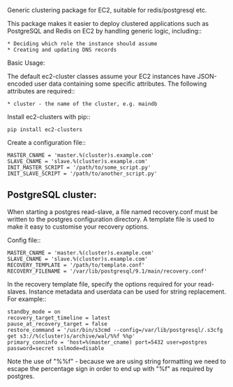 Generic clustering package for EC2, suitable for redis/postgresql etc.

This package makes it easier to deploy clustered applications such as PostgreSQL and Redis on EC2 by handling generic logic, including::
    
    * Deciding which role the instance should assume
    * Creating and updating DNS records

Basic Usage:
    
The default ec2-cluster classes assume your EC2 instances have JSON-encoded user data containing some specific attributes. The following attributes are required::
    
    * cluster - the name of the cluster, e.g. maindb

Install ec2-clusters with pip::
    
    pip install ec2-clusters

Create a configuration file::
    
    MASTER_CNAME = 'master.%(cluster)s.example.com'
    SLAVE_CNAME = 'slave.%(cluster)s.example.com'
    INIT_MASTER_SCRIPT = '/path/to/some_script.py'
    INIT_SLAVE_SCRIPT = '/path/to/another_script.py'



PostgreSQL cluster:
-------------------

When starting a postgres read-slave, a file named recovery.conf must be written to the postgres configuration directory. A template file is used to make it easy to customise your recovery options.

Config file::
    
    MASTER_CNAME = 'master.%(cluster)s.example.com'
    SLAVE_CNAME = 'slave.%(cluster)s.example.com'
    RECOVERY_TEMPLATE = '/path/to/template.conf'
    RECOVERY_FILENAME = '/var/lib/postgresql/9.1/main/recovery.conf'

In the recovery template file, specify the options required for your read-slaves. Instance metadata and userdata can be used for string replacement. For example::
    
    standby_mode = on
    recovery_target_timeline = latest
    pause_at_recovery_target = false
    restore_command = '/usr/bin/s3cmd --config=/var/lib/postgresql/.s3cfg get s3://%(cluster)s/archive/wal/%%f %%p'
    primary_conninfo = 'host=%(master_cname) port=5432 user=postgres password=secret sslmode=disable

Note the use of "%%f" - because we are using string formatting we need to escape the percentage sign in order to end up with "%f" as required by postgres.

